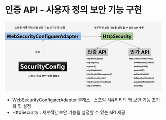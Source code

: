 # 인증 API - 사용자 정의 보안 기능 구현

![img.png](img.png)

- WebSecurityConfigurerAdapter 클래스 : 스프링 시큐리티의 웹 보안 기능 초기화
및 설정
- HttpSecurity : 세부적인 보안 기능을 설정할 수 있는 API 제공